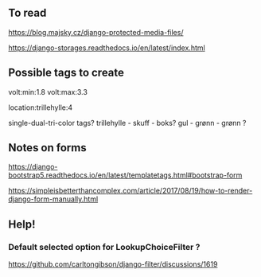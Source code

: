 ## To read
https://blog.majsky.cz/django-protected-media-files/

https://django-storages.readthedocs.io/en/latest/index.html

## Possible tags to create

volt:min:1.8
volt:max:3.3

location:trillehylle:4

single-dual-tri-color tags?
trillehylle - skuff - boks?
gul - grønn - grønn ?

## Notes on forms

<https://django-bootstrap5.readthedocs.io/en/latest/templatetags.html#bootstrap-form>

<https://simpleisbetterthancomplex.com/article/2017/08/19/how-to-render-django-form-manually.html>

## Help!

### Default selected option for LookupChoiceFilter ?

https://github.com/carltongibson/django-filter/discussions/1619
